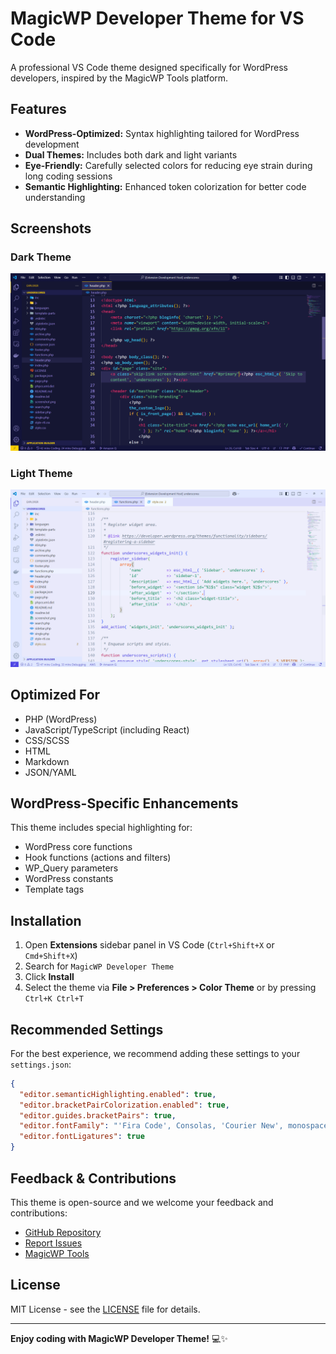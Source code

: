 # MagicWP Developer Theme for VS Code

A professional VS Code theme designed specifically for WordPress developers, inspired by the MagicWP Tools platform.

## Features

- **WordPress-Optimized:** Syntax highlighting tailored for WordPress development
- **Dual Themes:** Includes both dark and light variants
- **Eye-Friendly:** Carefully selected colors for reducing eye strain during long coding sessions
- **Semantic Highlighting:** Enhanced token colorization for better code understanding

## Screenshots

### Dark Theme
![MagicWP Developer Dark Theme](images/dark-theme-screenshot.png)

### Light Theme
![MagicWP Developer Light Theme](images/light-theme-screenshot.png)

## Optimized For

- PHP (WordPress)
- JavaScript/TypeScript (including React)
- CSS/SCSS
- HTML
- Markdown
- JSON/YAML

## WordPress-Specific Enhancements

This theme includes special highlighting for:
- WordPress core functions
- Hook functions (actions and filters)
- WP_Query parameters
- WordPress constants
- Template tags

## Installation

1. Open **Extensions** sidebar panel in VS Code (`Ctrl+Shift+X` or `Cmd+Shift+X`)
2. Search for `MagicWP Developer Theme`
3. Click **Install**
4. Select the theme via **File > Preferences > Color Theme** or by pressing `Ctrl+K Ctrl+T`

## Recommended Settings

For the best experience, we recommend adding these settings to your `settings.json`:

```json
{
  "editor.semanticHighlighting.enabled": true,
  "editor.bracketPairColorization.enabled": true,
  "editor.guides.bracketPairs": true,
  "editor.fontFamily": "'Fira Code', Consolas, 'Courier New', monospace",
  "editor.fontLigatures": true
}
```

## Feedback & Contributions

This theme is open-source and we welcome your feedback and contributions:

- [GitHub Repository](https://github.com/magicwp/magicwp-vscode-theme)
- [Report Issues](https://github.com/magicwp/magicwp-vscode-theme/issues)
- [MagicWP Tools](https://magicwptools.com)

## License

MIT License - see the [LICENSE](LICENSE) file for details.

---

**Enjoy coding with MagicWP Developer Theme!** 💻✨
